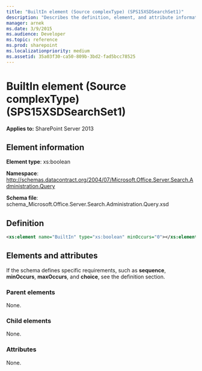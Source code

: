 ```yaml
---
title: "BuiltIn element (Source complexType) (SPS15XSDSearchSet1)"
description: "Describes the definition, element, and attribute information for BuiltIn element (Source complexType) (SPS15XSDSearchSet1)."
manager: arnek
ms.date: 3/9/2015
ms.audience: Developer
ms.topic: reference
ms.prod: sharepoint
ms.localizationpriority: medium
ms.assetid: 35a03f30-ca50-809b-3bd2-fad5bcc78525
---
```


# BuiltIn element (Source complexType) (SPS15XSDSearchSet1)

**Applies to:** SharePoint Server 2013
  
## Element information

**Element type**: xs:boolean

**Namespace**: http://schemas.datacontract.org/2004/07/Microsoft.Office.Server.Search.Administration.Query

**Schema file**: schema_Microsoft.Office.Server.Search.Administration.Query.xsd
   
## Definition

```XML
<xs:element name="BuiltIn" type="xs:boolean" minOccurs="0"></xs:element>

```

## Elements and attributes

If the schema defines specific requirements, such as **sequence**, **minOccurs**, **maxOccurs**, and **choice**, see the definition section. 
  
### Parent elements

None.
  
### Child elements

None.
  
### Attributes

None.
  

